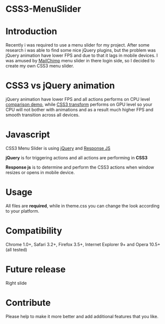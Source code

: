 CSS3-MenuSlider
===============

# Introduction

Recently i was required to use a menu slider for my project. After some research i was able to find some nice jQuery plugins, but the problem was jQuery animation have lower FPS and due to that it lags in mobile devices. I was amused by [MailChimp](http://mailchimp.com) menu slider in there login side, so I decided to create my own CSS3 menu slider.

# CSS3 vs jQuery animation

jQuery animation have lower FPS and all actions performs on CPU level [comparison demo](http://css3.bradshawenterprises.com/blog/jquery-vs-css3-transitions/), while [CSS3 transform](http://www.w3.org/TR/css3-transforms/) performs on GPU level so your CPU will not bother with animations and as a result much higher FPS and smooth transition across all devices.

# Javascript

CSS3 Menu Slider is using [jQuery](https://github.com/jquery/jquery) and [Response JS](https://github.com/ryanve/response.js)

**jQuery** is for triggering actions and all actions are performing in **CSS3**

**Response js** is to determine and perform the CSS3 actions when window resizes or opens in mobile device.

# Usage

All files are **required**, while in theme.css you can change the look according to your platform.

# Compatibility

Chrome 1.0+, Safari 3.2+, Firefox 3.5+, Internet Explorer 9+ and Opera 10.5+ (all tested)

# Future release

Right slide

# Contribute

Please help to make it more better and add additional features that you like.
